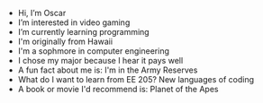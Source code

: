 - Hi, I’m Oscar
- I’m interested in video gaming
- I’m currently learning programming
- I'm originally from Hawaii
- I'm a sophmore in computer engineering
- I chose my major because I hear it pays well
- A fun fact about me is: I'm in the Army Reserves
- What do I want to learn from EE 205?  New languages of coding
- A book or movie I'd recommend is: Planet of the Apes
